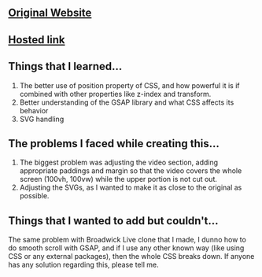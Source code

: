## [Original Website](https://wsjinnovators.com/)

## [Hosted link](https://wsj-innovator.vercel.app/)

## Things that I learned...
1. The better use of position property of CSS, and how powerful it is if combined with other properties like z-index and transform.
2. Better understanding of the GSAP library and what CSS affects its behavior
3. SVG handling

## The problems I faced while creating this...
1. The biggest problem was adjusting the video section, adding appropriate paddings and margin so that the video covers the whole screen (100vh, 100vw) while the upper portion is not cut out.
2. Adjusting the SVGs, as I wanted to make it as close to the original as possible.

## Things that I wanted to add but couldn't...
The same problem with Broadwick Live clone that I made, I dunno how to do smooth scroll with GSAP, and if I use any other known way (like using CSS or any external packages), then the whole CSS breaks down. If anyone has any solution regarding this, please tell me.
